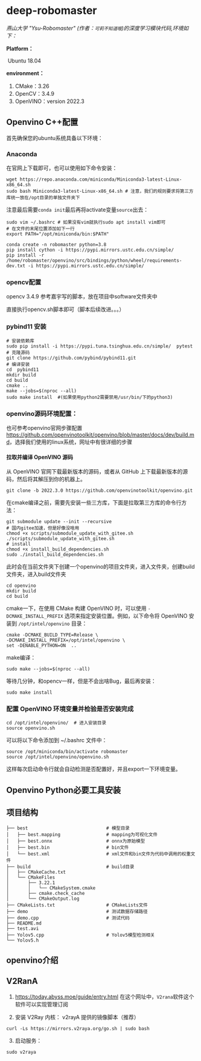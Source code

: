 # deep-robomaster

*燕山大学 "Ysu-Robomaster" (作者：`可莉不知道哦`)的深度学习模块代码,环境如下：*

**Platform：**

​ Ubuntu 18.04

**environment：**

1. CMake：3.26
2. OpenCV：3.4.9
3. OpenVINO：version 2022.3

## Openvino C++配置

首先确保您的ubuntu系统具备以下环境：

### Anaconda

在官网上下载即可，也可以使用如下命令安装：

```shell
wget https://repo.anaconda.com/miniconda/Miniconda3-latest-Linux-x86_64.sh
sudo bash Miniconda3-latest-Linux-x86_64.sh # 注意，我们的规则要求将第三方库统一放在/opt目录的单独文件夹下
```

注意最后需要`conda init`最后再将activate变量`source`出去：

```shell
sudo vim ~/.bashrc # 如果没有vim就执行sudo apt install vim即可
# 在文件的末尾位置添加如下一行
export PATH="/opt/miniconda/bin:$PATH"
```


```shell
conda create -n robomaster python=3.8
pip install cython -i https://pypi.mirrors.ustc.edu.cn/simple/
pip install -r /home/robomaster/openvino/src/bindings/python/wheel/requirements-dev.txt -i https://pypi.mirrors.ustc.edu.cn/simple/
```


### opencv配置

opencv 3.4.9 参考嘉宇写的脚本，放在项目中software文件夹中

直接执行opencv.sh脚本即可（脚本后续改进。。。）


### pybind11 安装

```shell
# 安装依赖库
sudo pip install -i https://pypi.tuna.tsinghua.edu.cn/simple/  pytest
# 克隆源码
git clone https://github.com/pybind/pybind11.git
# 编译安装
cd  pybind11
mkdir build
cd build
cmake ..
make --jobs=$(nproc --all)
sudo make install  #(如果使用python2需要禁用/usr/bin/下的python3)
```

### **openvino源码环境配置：**

也可参考openvino官网步骤配置<https://github.com/openvinotoolkit/openvino/blob/master/docs/dev/build.md>，选择我们使用的linux系统，网址中有很详细的步骤

#### 拉取并编译 OpenVINO 源码

从 OpenVINO 官网下载最新版本的源码，或者从 GitHub 上下载最新版本的源码，然后将其解压到你的机器上。

```shell
git clone -b 2022.3.0 https://github.com/openvinotoolkit/openvino.git
```

在cmake编译之前，需要先安装一些三方库，下面是拉取第三方库的命令行方法：

```shell
git submodule update --init --recursive
# 国内gitee加速，但是好像没啥用
chmod +x scripts/submodule_update_with_gitee.sh
./scripts/submodule_update_with_gitee.sh
# install
chmod +x install_build_dependencies.sh
sudo ./install_build_dependencies.sh
```


此时会在当前文件夹下创建一个openvino的项目文件夹，进入文件夹，创建build文件夹，进入build文件夹

```shell
cd openvino
mkdir build
cd build
```

cmake一下，在使用 CMake 构建 OpenVINO 时，可以使用 `-DCMAKE_INSTALL_PREFIX` 选项来指定安装位置。例如，以下命令将 OpenVINO 安装到 `/opt/intel/openvino` 目录：

```shell
cmake -DCMAKE_BUILD_TYPE=Release \
-DCMAKE_INSTALL_PREFIX=/opt/intel/openvino \
set -DENABLE_PYTHON=ON  ..
```

make编译：

```shell
sudo make --jobs=$(nproc --all)
```

等待几分钟，和opencv一样，但是不会出啥Bug，最后再安装：

```shell
sudo make install
```

### 配置 OpenVINO 环境变量并检验是否安装完成

```shell
cd /opt/intel/openvino/  # 进入安装目录
source openvino.sh
```

可以将以下命令添加到 ~/.bashrc 文件中：

```shell
source /opt/miniconda/bin/activate robomaster
source /opt/intel/openvino/openvino.sh
```

这样每次启动命令行就会自动检测是否配置好，并且export一下环境变量。

## Openvino Python必要工具安装



## 项目结构

```shell
├── best                             # 模型目录
│   ├── best.mapping                 # mapping为可视化文件
│   ├── best.onnx                    # onnx为原始模型
│   ├── best.bin                     # bin文件
│   └── best.xml                     # xml文件和bin文件为代码中调用的权重文件
├── build                            # build目录
│   ├── CMakeCache.txt
│   └── CMakeFiles
│       ├── 3.22.1
│       │   └── CMakeSystem.cmake
│       ├── cmake.check_cache
│       └── CMakeOutput.log
├── CMakeLists.txt                   # CMakeLists文件
├── demo                             # 测试数据存储路径
├── demo.cpp                         # 测试代码 
├── README.md
├── test.avi
├── Yolov5.cpp                       # Yolov5模型检测相关
└── Yolov5.h
```

## openvino介绍

## V2RanA

1. <https://today.abyss.moe/guide/entry.html> 在这个网址中，`V2rana`软件这个软件可以实现管理订阅

2. 安装 V2Ray 内核：
v2rayA 提供的镜像脚本（推荐）

```shell
curl -Ls https://mirrors.v2raya.org/go.sh | sudo bash
```

3. 启动服务：

```shell
sudo v2raya
```
